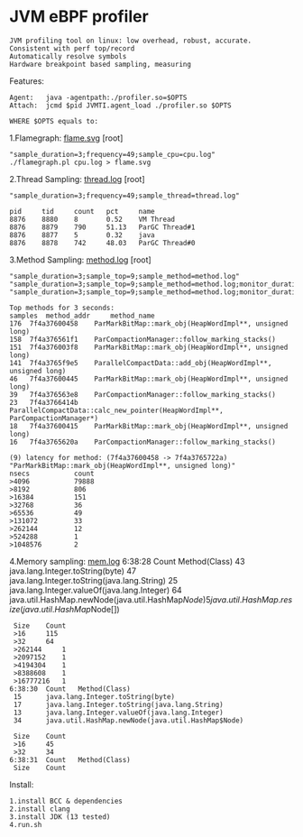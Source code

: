# JVM eBPF profiler

    JVM profiling tool on linux: low overhead, robust, accurate. 
    Consistent with perf top/record
    Automatically resolve symbols
    Hardware breakpoint based sampling, measuring

Features: 

    Agent:   java -agentpath:./profiler.so=$OPTS
    Attach:  jcmd $pid JVMTI.agent_load ./profiler.so $OPTS
    
    WHERE $OPTS equals to:

1.Flamegraph: [flame.svg](https://github.com/weixingsun/jBProF/blob/master/flame.svg)  [root]

    "sample_duration=3;frequency=49;sample_cpu=cpu.log"
    ./flamegraph.pl cpu.log > flame.svg

2.Thread Sampling: [thread.log](https://github.com/weixingsun/jBProF/blob/master/thread.log)  [root]

    "sample_duration=3;frequency=49;sample_thread=thread.log"
    
    pid 	tid 	count	pct 	name
    8876	8880	8   	0.52	VM Thread
    8876	8879	790 	51.13	ParGC Thread#1
    8876	8877	5   	0.32	java
    8876	8878	742 	48.03	ParGC Thread#0

3.Method Sampling: [method.log](https://github.com/weixingsun/jBProF/blob/master/method.log)  [root]

    "sample_duration=3;sample_top=9;sample_method=method.log"
    "sample_duration=3;sample_top=9;sample_method=method.log;monitor_duration=1;count_top=3"
    "sample_duration=3;sample_top=9;sample_method=method.log;monitor_duration=1;lat_top=1"
    
    Top methods for 3 seconds:
    samples	 method_addr	 method_name
    176	 7f4a37600458	 ParMarkBitMap::mark_obj(HeapWordImpl**, unsigned long)
    158	 7f4a376561f1	 ParCompactionManager::follow_marking_stacks()
    151	 7f4a376003f8	 ParMarkBitMap::mark_obj(HeapWordImpl**, unsigned long)
    141	 7f4a3765f9e5	 ParallelCompactData::add_obj(HeapWordImpl**, unsigned long)
    46	 7f4a37600445	 ParMarkBitMap::mark_obj(HeapWordImpl**, unsigned long)
    39	 7f4a376563e8	 ParCompactionManager::follow_marking_stacks()
    23	 7f4a3766414b	 ParallelCompactData::calc_new_pointer(HeapWordImpl**, ParCompactionManager*)
    18	 7f4a37600415	 ParMarkBitMap::mark_obj(HeapWordImpl**, unsigned long)
    16	 7f4a3765620a	 ParCompactionManager::follow_marking_stacks()

    (9) latency for method: (7f4a37600458 -> 7f4a3765722a)	"ParMarkBitMap::mark_obj(HeapWordImpl**, unsigned long)"
    nsecs           count
    >4096           79888	 
    >8192           806	 
    >16384          151	 
    >32768          36	 
    >65536          49	 
    >131072         33	 
    >262144         12	 
    >524288         1	 
    >1048576        2	 

4.Memory sampling: [mem.log](https://github.com/weixingsun/jBProF/blob/master/mem.log) 
    6:38:28	 Count 	 Method(Class) 
	 43 	 java.lang.Integer.toString(byte) 
	 47 	 java.lang.Integer.toString(java.lang.String) 
	 25 	 java.lang.Integer.valueOf(java.lang.Integer) 
	 64 	 java.util.HashMap.newNode(java.util.HashMap$Node) 
	 5 	     java.util.HashMap.resize(java.util.HashMap$Node[]) 

	 Size 	 Count 
	 >16 	 115 
	 >32 	 64 
	 >262144 	 1 
	 >2097152 	 1 
	 >4194304 	 1 
	 >8388608 	 1 
	 >16777216 	 1 
    6:38:30	 Count 	 Method(Class) 
	 15 	 java.lang.Integer.toString(byte) 
	 17 	 java.lang.Integer.toString(java.lang.String) 
	 13 	 java.lang.Integer.valueOf(java.lang.Integer) 
	 34 	 java.util.HashMap.newNode(java.util.HashMap$Node) 

	 Size 	 Count 
	 >16 	 45 
	 >32 	 34 
    6:38:31	 Count 	 Method(Class) 
	 Size 	 Count 

Install:

    1.install BCC & dependencies
    2.install clang
    3.install JDK (13 tested)
    4.run.sh
